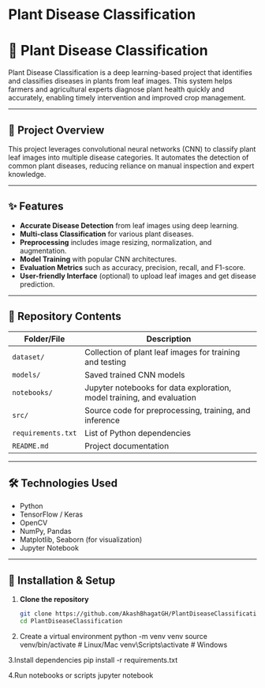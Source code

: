 # Plant Disease Classification

# 🌿 Plant Disease Classification

Plant Disease Classification is a deep learning-based project that identifies and classifies diseases in plants from leaf images. This system helps farmers and agricultural experts diagnose plant health quickly and accurately, enabling timely intervention and improved crop management.

---

## 🚀 Project Overview

This project leverages convolutional neural networks (CNN) to classify plant leaf images into multiple disease categories. It automates the detection of common plant diseases, reducing reliance on manual inspection and expert knowledge.

---

## ✨ Features

- **Accurate Disease Detection** from leaf images using deep learning.
- **Multi-class Classification** for various plant diseases.
- **Preprocessing** includes image resizing, normalization, and augmentation.
- **Model Training** with popular CNN architectures.
- **Evaluation Metrics** such as accuracy, precision, recall, and F1-score.
- **User-friendly Interface** (optional) to upload leaf images and get disease prediction.

---

## 📂 Repository Contents

| Folder/File           | Description                                   |
|----------------------|-----------------------------------------------|
| `dataset/`           | Collection of plant leaf images for training and testing |
| `models/`            | Saved trained CNN models                       |
| `notebooks/`         | Jupyter notebooks for data exploration, model training, and evaluation |
| `src/`               | Source code for preprocessing, training, and inference |
| `requirements.txt`   | List of Python dependencies                     |
| `README.md`          | Project documentation                           |

---

## 🛠️ Technologies Used

- Python  
- TensorFlow / Keras  
- OpenCV  
- NumPy, Pandas  
- Matplotlib, Seaborn (for visualization)  
- Jupyter Notebook  

---

## 🎯 Installation & Setup

1. **Clone the repository**  
   ```bash
   git clone https://github.com/AkashBhagatGH/PlantDiseaseClassification.git
   cd PlantDiseaseClassification
   
2. Create a virtual environment
python -m venv venv
source venv/bin/activate   # Linux/Mac
venv\Scripts\activate      # Windows

3.Install dependencies
pip install -r requirements.txt

4.Run notebooks or scripts
jupyter notebook

